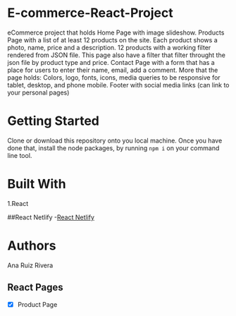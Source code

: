 # E-commerce-React-Project

eCommerce project that holds 
Home Page with image slideshow.
Products Page with a list of at least 12 products on the site. Each product shows a photo, name, price and a description. 12 products with a working filter rendered from JSON file.
This page also have a filter that filter throught the json file by product type and price. 
Contact Page with a form that has a place for users to enter their name, email, add a comment.
More that the page holds: Colors, logo, fonts, icons, media queries to be responsive for tablet, desktop, and phone mobile.
Footer with social media links (can link to your personal pages)

# Getting Started
Clone or download this repository onto you local machine.
Once you have done that, install the node packages, by running `npm i` on your command line tool.


# Built With
1.React

##React Netlify
-[React Netlify](https://anaruizrivera-e-commerce-project.netlify.app/)

# Authors
Ana Ruiz Rivera 

## React Pages 
-[x] Product Page